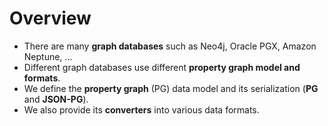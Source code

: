 # Overview

* There are many **graph databases** such as Neo4j, Oracle PGX, Amazon Neptune, ...
* Different graph databases use different **property graph model and formats**.
* We define the **property graph** (PG) data model and its serialization (**PG** and **JSON-PG**).
* We also provide its **converters** into various data formats.
